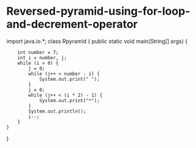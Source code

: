 # Reversed-pyramid-using-for-loop-and-decrement-operator
import java.io.*;
  class Rpyramid {
    public static void main(String[] args)
    {
        
        int number = 7;
        int i = number, j;
        while (i > 0) {
            j = 0;
            while (j++ < number - i) {
                System.out.print(" ");
            }
            j = 0;
            while (j++ < (i * 2) - 1) {
                System.out.print("*");
            }
            System.out.println();
            i--;
        }
    }
}
